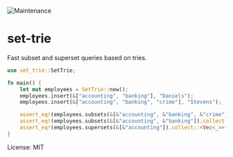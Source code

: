 ![Maintenance](https://img.shields.io/badge/maintenance-activly--developed-brightgreen.svg)

# set-trie

Fast subset and superset queries based on tries.

```rust
use set_trie::SetTrie;

fn main() {
    let mut employees = SetTrie::new();
    employees.insert(&["accounting", "banking"], "Daniels");
    employees.insert(&["accounting", "banking", "crime"], "Stevens");

    assert_eq!(employees.subsets(&[&"accounting", &"banking", &"crime"]).collect::<Vec<_>>(), vec![&"Daniels", &"Stevens"]);
    assert_eq!(employees.subsets(&[&"accounting", &"banking"]).collect::<Vec<_>>(), vec![&"Daniels"]);
    assert_eq!(employees.supersets(&[&"accounting"]).collect::<Vec<_>>(), vec![&"Daniels", &"Stevens"]);
}
```

License: MIT
